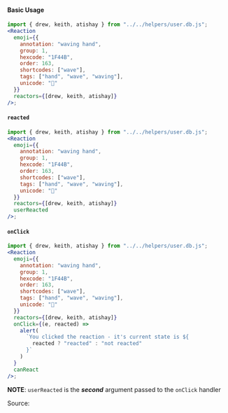 #### Basic Usage

```jsx
import { drew, keith, atishay } from "../../helpers/user.db.js";
<Reaction
  emoji={{
    annotation: "waving hand",
    group: 1,
    hexcode: "1F44B",
    order: 163,
    shortcodes: ["wave"],
    tags: ["hand", "wave", "waving"],
    unicode: "👋"
  }}
  reactors={[drew, keith, atishay]}
/>;
```

#### `reacted`

```jsx
import { drew, keith, atishay } from "../../helpers/user.db.js";
<Reaction
  emoji={{
    annotation: "waving hand",
    group: 1,
    hexcode: "1F44B",
    order: 163,
    shortcodes: ["wave"],
    tags: ["hand", "wave", "waving"],
    unicode: "👋"
  }}
  reactors={[drew, keith, atishay]}
  userReacted
/>;
```

#### `onClick`

```jsx
import { drew, keith, atishay } from "../../helpers/user.db.js";
<Reaction
  emoji={{
    annotation: "waving hand",
    group: 1,
    hexcode: "1F44B",
    order: 163,
    shortcodes: ["wave"],
    tags: ["hand", "wave", "waving"],
    unicode: "👋"
  }}
  reactors={[drew, keith, atishay]}
  onClick={(e, reacted) =>
    alert(
      `You clicked the reaction - it's current state is ${
        reacted ? "reacted" : "not reacted"
      }`
    )
  }
  canReact
/>;
```

**NOTE**: `userReacted` is the **_second_** argument passed to the `onClick` handler

Source:

```js { "file": "./Reaction.js" }
```
